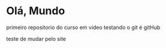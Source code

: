 # Olá, Mundo
 primeiro repositorio do curso em video
 testando o git é gitHub
 
 teste de mudar pelo site

